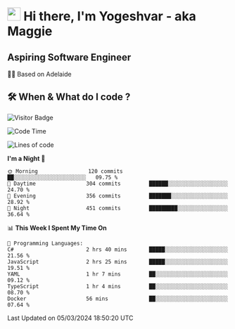 <h1><img src="https://emojis.slackmojis.com/emojis/images/1531849430/4246/blob-sunglasses.gif?1531849430" width="30"/> Hi there, I'm Yogeshvar - aka Maggie</h1>

## Aspiring Software Engineer
🏂🏻  Based on Adelaide 

## 🛠 When & What do I code ?  

![Visitor Badge](https://visitor-badge.feriirawann.repl.co?username=yogeshvar&repo=yogeshvar&label=Visitors&style=plastic&color=%23457BFF&contentType=svg)

<!--START_SECTION:waka-->
![Code Time](http://img.shields.io/badge/Code%20Time-2%2C727%20hrs%2028%20mins-blue)

![Lines of code](https://img.shields.io/badge/From%20Hello%20World%20I%27ve%20Written-4.1%20million%20lines%20of%20code-blue)

**I'm a Night 🦉** 

```text
🌞 Morning                120 commits         ██░░░░░░░░░░░░░░░░░░░░░░░   09.75 % 
🌆 Daytime                304 commits         ██████░░░░░░░░░░░░░░░░░░░   24.70 % 
🌃 Evening                356 commits         ███████░░░░░░░░░░░░░░░░░░   28.92 % 
🌙 Night                  451 commits         █████████░░░░░░░░░░░░░░░░   36.64 % 
```


📊 **This Week I Spent My Time On** 

```text
💬 Programming Languages: 
C#                       2 hrs 40 mins       █████░░░░░░░░░░░░░░░░░░░░   21.56 % 
JavaScript               2 hrs 25 mins       █████░░░░░░░░░░░░░░░░░░░░   19.51 % 
YAML                     1 hr 7 mins         ██░░░░░░░░░░░░░░░░░░░░░░░   09.12 % 
TypeScript               1 hr 4 mins         ██░░░░░░░░░░░░░░░░░░░░░░░   08.70 % 
Docker                   56 mins             ██░░░░░░░░░░░░░░░░░░░░░░░   07.64 % 
```


 Last Updated on 05/03/2024 18:50:20 UTC
<!--END_SECTION:waka-->
